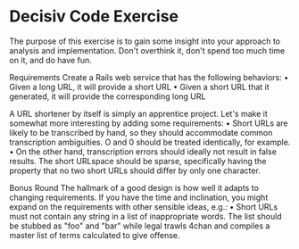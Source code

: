# Decisiv Code Exercise

The purpose of this exercise is to gain some insight into your approach to analysis and implementation. Don't overthink it, don't spend too much time on it, and do have fun.

Requirements
Create a Rails web service that has the following behaviors:
	•	Given a long URL, it will provide a short URL
	•	Given a short URL that it generated, it will provide the corresponding long URL

A URL shortener by itself is simply an apprentice project. 
Let's make it somewhat more interesting by adding some requirements:
	•	Short URLs are likely to be transcribed by hand, so they should accommodate common transcription ambiguities. O and 0 should be treated identically, for example.
	•	On the other hand, transcription errors should ideally not result in false results. The short URLspace should be sparse, specifically having the property that no two short URLs should differ by only one character.

Bonus Round
The hallmark of a good design is how well it adapts to changing requirements. If you have the time and inclination, you might expand on the requirements with other sensible ideas, e.g.:
	•	Short URLs must not contain any string in a list of inappropriate words. The list should be stubbed as "foo" and "bar" while legal trawls 4chan and compiles a master list of terms calculated to give offense.
